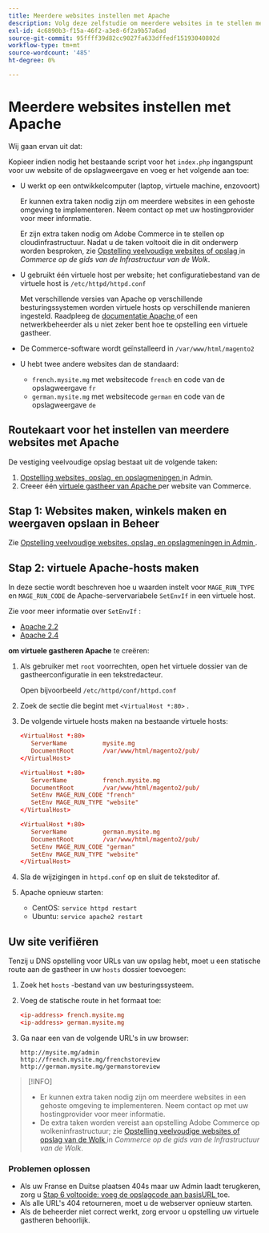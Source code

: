 ```yaml
---
title: Meerdere websites instellen met Apache
description: Volg deze zelfstudie om meerdere websites in te stellen met Apache.
exl-id: 4c6890b3-f15a-46f2-a3e8-6f2a9b57a6ad
source-git-commit: 95ffff39d82cc9027fa633dffedf15193040802d
workflow-type: tm+mt
source-wordcount: '485'
ht-degree: 0%

---
```


# Meerdere websites instellen met Apache

Wij gaan ervan uit dat:

Kopieer indien nodig het bestaande script voor het `index.php` ingangspunt voor uw website of de opslagweergave en voeg er het volgende aan toe:

- U werkt op een ontwikkelcomputer (laptop, virtuele machine, enzovoort)

  Er kunnen extra taken nodig zijn om meerdere websites in een gehoste omgeving te implementeren. Neem contact op met uw hostingprovider voor meer informatie.

  Er zijn extra taken nodig om Adobe Commerce in te stellen op cloudinfrastructuur. Nadat u de taken voltooit die in dit onderwerp worden besproken, zie [ Opstelling veelvoudige websites of opslag ](https://experienceleague.adobe.com/docs/commerce-cloud-service/user-guide/configure-store/multiple-sites.html?lang=nl-NL) in _Commerce op de gids van de Infrastructuur van de Wolk_.

- U gebruikt één virtuele host per website; het configuratiebestand van de virtuele host is `/etc/httpd/httpd.conf`

  Met verschillende versies van Apache op verschillende besturingssystemen worden virtuele hosts op verschillende manieren ingesteld. Raadpleeg de [ documentatie Apache ](https://httpd.apache.org/docs/2.4/vhosts) of een netwerkbeheerder als u niet zeker bent hoe te opstelling een virtuele gastheer.

- De Commerce-software wordt geïnstalleerd in `/var/www/html/magento2`
- U hebt twee andere websites dan de standaard:

   - `french.mysite.mg` met websitecode `french` en code van de opslagweergave `fr`
   - `german.mysite.mg` met websitecode `german` en code van de opslagweergave `de`

## Routekaart voor het instellen van meerdere websites met Apache

De vestiging veelvoudige opslag bestaat uit de volgende taken:

1. [ Opstelling websites, opslag, en opslagmeningen ](ms-admin.md) in Admin.
1. Creeer één [ virtuele gastheer van Apache ](#step-2-create-apache-virtual-hosts) per website van Commerce.

## Stap 1: Websites maken, winkels maken en weergaven opslaan in Beheer

Zie [ Opstelling veelvoudige websites, opslag, en opslagmeningen in Admin ](ms-admin.md).

## Stap 2: virtuele Apache-hosts maken

In deze sectie wordt beschreven hoe u waarden instelt voor `MAGE_RUN_TYPE` en `MAGE_RUN_CODE` de Apache-servervariabele `SetEnvIf` in een virtuele host.

Zie voor meer informatie over `SetEnvIf` :

- [ Apache 2.2 ](https://httpd.apache.org/docs/2.2/mod/mod_setenvif.html)
- [ Apache 2.4 ](https://httpd.apache.org/docs/2.4/mod/mod_setenvif.html)

**om virtuele gastheren Apache** te creëren:

1. Als gebruiker met `root` voorrechten, open het virtuele dossier van de gastheerconfiguratie in een tekstredacteur.

   Open bijvoorbeeld `/etc/httpd/conf/httpd.conf`

1. Zoek de sectie die begint met `<VirtualHost *:80>` .
1. De volgende virtuele hosts maken na bestaande virtuele hosts:

   ```conf
   <VirtualHost *:80>
      ServerName          mysite.mg
      DocumentRoot        /var/www/html/magento2/pub/
   </VirtualHost>
   
   <VirtualHost *:80>
      ServerName          french.mysite.mg
      DocumentRoot        /var/www/html/magento2/pub/
      SetEnv MAGE_RUN_CODE "french"
      SetEnv MAGE_RUN_TYPE "website"
   </VirtualHost>
   
   <VirtualHost *:80>
      ServerName          german.mysite.mg
      DocumentRoot        /var/www/html/magento2/pub/
      SetEnv MAGE_RUN_CODE "german"
      SetEnv MAGE_RUN_TYPE "website"
   </VirtualHost>
   ```

1. Sla de wijzigingen in `httpd.conf` op en sluit de teksteditor af.
1. Apache opnieuw starten:

   - CentOS: `service httpd restart`
   - Ubuntu: `service apache2 restart`

## Uw site verifiëren

Tenzij u DNS opstelling voor URLs van uw opslag hebt, moet u een statische route aan de gastheer in uw `hosts` dossier toevoegen:

1. Zoek het `hosts` -bestand van uw besturingssysteem.
1. Voeg de statische route in het formaat toe:

   ```conf
   <ip-address> french.mysite.mg
   <ip-address> german.mysite.mg
   ```

1. Ga naar een van de volgende URL&#39;s in uw browser:

   ```http
   http://mysite.mg/admin
   http://french.mysite.mg/frenchstoreview
   http://german.mysite.mg/germanstoreview
   ```

>[!INFO]
>
>- Er kunnen extra taken nodig zijn om meerdere websites in een gehoste omgeving te implementeren. Neem contact op met uw hostingprovider voor meer informatie.
>- De extra taken worden vereist aan opstelling Adobe Commerce op wolkeninfrastructuur; zie [ Opstelling veelvoudige websites of opslag van de Wolk ](https://experienceleague.adobe.com/docs/commerce-cloud-service/user-guide/configure-store/multiple-sites.html?lang=nl-NL) in _Commerce op de gids van de Infrastructuur van de Wolk_.

### Problemen oplossen

- Als uw Franse en Duitse plaatsen 404s maar uw Admin laadt terugkeren, zorg u [ Stap 6 voltooide: voeg de opslagcode aan basisURL ](ms-admin.md#step-6-add-the-store-code-to-the-base-url) toe.
- Als alle URL&#39;s 404 retourneren, moet u de webserver opnieuw starten.
- Als de beheerder niet correct werkt, zorg ervoor u opstelling uw virtuele gastheren behoorlijk.
